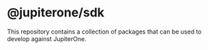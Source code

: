 # @jupiterone/sdk

This repository contains a collection of packages that can be used to develop
against JupiterOne.
